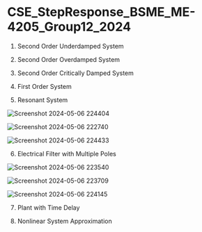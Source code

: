 # CSE_StepResponse_BSME_ME-4205_Group12_2024

1. Second Order Underdamped System


2. Second Order Overdamped System


3. Second Order Critically Damped System


4. First Order System


5. Resonant System

![Screenshot 2024-05-06 224404](https://github.com/trinadilag/CSE_StepResponse_BSME_ME-4205_Group12_2024/assets/159030152/ff62d44e-b305-4448-bcc0-892cece3adc7)

![Screenshot 2024-05-06 222740](https://github.com/trinadilag/CSE_StepResponse_BSME_ME-4205_Group12_2024/assets/159030152/0e30f691-d8c7-49cb-acc0-85b5326c36b6)

![Screenshot 2024-05-06 224433](https://github.com/trinadilag/CSE_StepResponse_BSME_ME-4205_Group12_2024/assets/159030152/f8867f92-4224-4e93-954c-9cc1657a7aae)


6. Electrical Filter with Multiple Poles

![Screenshot 2024-05-06 223540](https://github.com/trinadilag/CSE_StepResponse_BSME_ME-4205_Group12_2024/assets/159030152/519be9f0-7b54-42ed-9769-584ce55b6609)

![Screenshot 2024-05-06 223709](https://github.com/trinadilag/CSE_StepResponse_BSME_ME-4205_Group12_2024/assets/159030152/8f1f3553-8338-48e8-8ccb-1be31f2c6b6f)

![Screenshot 2024-05-06 224145](https://github.com/trinadilag/CSE_StepResponse_BSME_ME-4205_Group12_2024/assets/159030152/58da8590-c9a1-4872-be25-b0330ac1975b)


7. Plant with Time Delay


8. Nonlinear System Approximation


